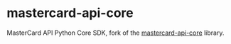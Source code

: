 # mastercard-api-core

MasterCard API Python Core SDK, fork of the [mastercard-api-core](https://pypi.org/project/mastercard-api-core/) library.
